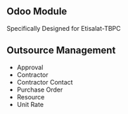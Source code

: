 Odoo Module 
-----------

Specifically Designed for Etisalat-TBPC

Outsource Management
--------------------

- Approval
- Contractor
- Contractor Contact
- Purchase Order
- Resource
- Unit Rate
